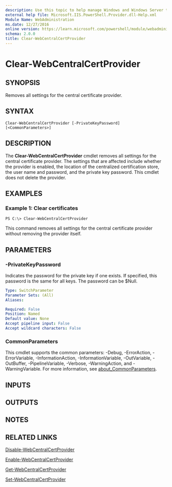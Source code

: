 ```yaml
---
description: Use this topic to help manage Windows and Windows Server technologies with Windows PowerShell.
external help file: Microsoft.IIS.PowerShell.Provider.dll-Help.xml
Module Name: WebAdministration
ms.date: 12/27/2016
online version: https://learn.microsoft.com/powershell/module/webadministration/clear-webcentralcertprovider?view=windowsserver2016-ps&wt.mc_id=ps-gethelp
schema: 2.0.0
title: Clear-WebCentralCertProvider
---
```


# Clear-WebCentralCertProvider

## SYNOPSIS
Removes all settings for the central certificate provider.

## SYNTAX

```
Clear-WebCentralCertProvider [-PrivateKeyPassword] [<CommonParameters>]
```

## DESCRIPTION
The **Clear-WebCentralCertProvider** cmdlet removes all settings for the central certificate provider.
The settings that are affected include whether the provider is enabled, the location of the centralized certification store, the user name and password, and the private key password.
This cmdlet does not delete the provider.

## EXAMPLES

### Example 1: Clear certificates
```
PS C:\> Clear-WebCentralCertProvider
```

This command removes all settings for the central certificate provider without removing the provider itself.

## PARAMETERS

### -PrivateKeyPassword
Indicates the password for the private key if one exists.
If specified, this password is the same for all keys.
The password can be $Null.

```yaml
Type: SwitchParameter
Parameter Sets: (All)
Aliases: 

Required: False
Position: Named
Default value: None
Accept pipeline input: False
Accept wildcard characters: False
```

### CommonParameters
This cmdlet supports the common parameters: -Debug, -ErrorAction, -ErrorVariable, -InformationAction, -InformationVariable, -OutVariable, -OutBuffer, -PipelineVariable, -Verbose, -WarningAction, and -WarningVariable. For more information, see [about_CommonParameters](https://go.microsoft.com/fwlink/?LinkID=113216).

## INPUTS

## OUTPUTS

## NOTES

## RELATED LINKS

[Disable-WebCentralCertProvider](./Disable-WebCentralCertProvider.md)

[Enable-WebCentralCertProvider](./Enable-WebCentralCertProvider.md)

[Get-WebCentralCertProvider](./Get-WebCentralCertProvider.md)

[Set-WebCentralCertProvider](./Set-WebCentralCertProvider.md)

